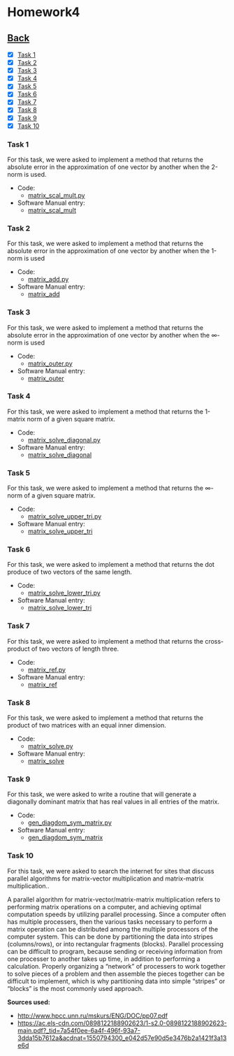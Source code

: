 # Homework4<br>

## [Back](../)

- [x] [Task 1](#task-1)
- [x] [Task 2](#task-2)
- [x] [Task 3](#task-3)
- [x] [Task 4](#task-4)
- [x] [Task 5](#task-5)
- [x] [Task 6](#task-6)
- [x] [Task 7](#task-7)
- [x] [Task 8](#task-8)
- [x] [Task 9](#task-9)
- [x] [Task 10](#task-10)

### Task 1
For this task, we were asked to implement a method that returns the absolute error in the approximation of one vector by another when the 2-norm is used.

- Code:
  - [matrix_scal_mult.py](Task1/matrix_scal_mult.py)
- Software Manual entry:
  - [matrix_scal_mult](../software_manual/matrix_scal_mult/matrix_scal_mult.md)

### Task 2
For this task, we were asked to implement a method that returns the absolute error in the approximation of one vector by another when the 1-norm is used

- Code:
  - [matrix_add.py](Task2/matrix_add.py)
- Software Manual entry:
  - [matrix_add](../software_manual/matrix_add/matrix_add.md)

### Task 3
For this task, we were asked to implement a method that returns the absolute error in the approximation of one vector by another when the ∞-norm is used

- Code:
  - [matrix_outer.py](Task3/matrix_outer.py)
- Software Manual entry:
  - [matrix_outer](../software_manual/matrix_outer/matrix_outer.md)

### Task 4
For this task, we were asked to implement a method that returns the 1-matrix norm of a given square matrix.

- Code:
  - [matrix_solve_diagonal.py](Task4/matrix_solve_diagonal.py)
- Software Manual entry:
  - [matrix_solve_diagonal](../software_manual/matrix_solve_diagonal/matrix_solve_diagonal.md)

### Task 5
For this task, we were asked to implement a method that returns the ∞-norm of a given square matrix.

- Code:
  - [matrix_solve_upper_tri.py](Task5/matrix_solve_upper_tri.py)
- Software Manual entry:
  - [matrix_solve_upper_tri](../software_manual/matrix_solve_upper_tri/matrix_solve_upper_tri.md)

### Task 6
For this task, we were asked to implement a method that returns the dot produce of two vectors of the same length.

- Code:
  - [matrix_solve_lower_tri.py](Task6/matrix_solve_lower_tri.py)
- Software Manual entry:
  - [matrix_solve_lower_tri](../software_manual/matrix_solve_lower_tri/matrix_solve_lower_tri.md)

### Task 7
For this task, we were asked to implement a method that returns the cross-product of two vectors of length three.

- Code:
  - [matrix_ref.py](Task7/matrix_ref.py)
- Software Manual entry:
  - [matrix_ref](../software_manual/matrix_ref/matrix_ref.md)

### Task 8
For this task, we were asked to implement a method that returns the product of two matrices with an equal inner dimension.

- Code:
  - [matrix_solve.py](Task8/matrix_solve.py)
- Software Manual entry:
  - [matrix_solve](../software_manual/matrix_solve/matrix_solve.md)

### Task 9
For this task, we were asked to write a routine that will generate a diagonally dominant matrix that has real values in all entries of the matrix.

- Code:
  - [gen_diagdom_sym_matrix.py](Task9/gen_diagdom_sym_matrix.py)
- Software Manual entry:
  - [gen_diagdom_sym_matrix](../software_manual/gen_diagdom_sym_matrix/gen_diagdom_sym_matrix.md)

### Task 10
For this task, we were asked to search the internet for sites that discuss parallel algorithms for matrix-vector multiplication and matrix-matrix multiplication..

A parallel algorithm for matrix-vector/matrix-matrix multiplication refers to performing matrix operations on a computer, and achieving optimal computation speeds by utilizing parallel processing. Since a computer often has multiple processers, then the various tasks necessary to perform a matrix operation can be distributed among the multiple processors of the computer system. This can be done by partitioning the data into stripes (columns/rows), or into rectangular fragments (blocks). 
Parallel processing can be difficult to program, because sending or receiving information from one processer to another takes up time, in addition to performing a calculation. Properly organizing a “network” of processers to work together to solve pieces of a problem and then assemble the pieces together can be difficult to implement, which is why partitioning data into simple “stripes” or “blocks” is the most commonly used approach.

**Sources used:**
- http://www.hpcc.unn.ru/mskurs/ENG/DOC/pp07.pdf
- https://ac.els-cdn.com/0898122188902623/1-s2.0-0898122188902623-main.pdf?_tid=7a54f0ee-6a4f-496f-93a7-3dda15b7612a&acdnat=1550794300_e042d57e90d5e3476b2a1421f3a13e6d

